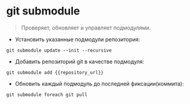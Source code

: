 # git submodule

> Проверяет, обновляет и управляет подмодулями.

- Установить указанные подмодули репозитория:

`git submodule update --init --recursive`

- Добавить репозиторий git в качестве подмодуля:

`git submodule add {{repository_url}}`

- Обновить каждый подмодуль до последней фиксации(коммита):

`git submodule foreach git pull`
